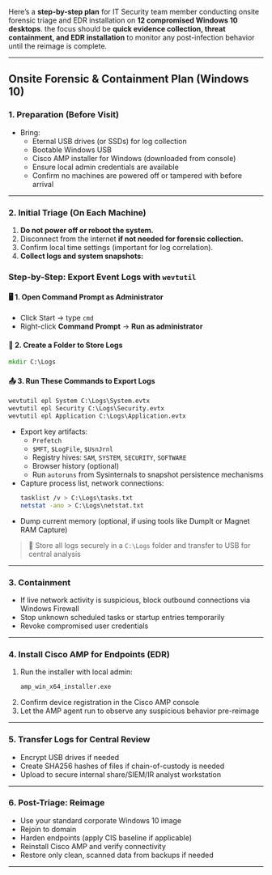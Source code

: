 Here’s a **step-by-step plan** for  IT Security team member conducting onsite forensic triage and EDR installation on **12 compromised Windows 10 desktops**. the focus should be **quick evidence collection, threat containment, and EDR installation** to monitor any post-infection behavior until the reimage is complete.

---

## Onsite Forensic & Containment Plan (Windows 10)

###  1. **Preparation (Before Visit)**
- Bring:
  - Eternal USB drives (or SSDs) for log collection
  - Bootable Windows USB 
  - Cisco AMP installer for Windows (downloaded from console)
  - Ensure local admin credentials are available
  - Confirm no machines are powered off or tampered with before arrival

---

### 2. **Initial Triage (On Each Machine)**
1. **Do not power off or reboot the system.**
2. Disconnect from the internet **if not needed for forensic collection.**
3. Confirm local time settings (important for log correlation).
4. **Collect logs and system snapshots:**
### Step-by-Step: Export Event Logs with `wevtutil`

#### 🖥️ 1. **Open Command Prompt as Administrator**
- Click Start → type `cmd`
- Right-click **Command Prompt** → **Run as administrator**

#### 📁 2. **Create a Folder to Store Logs**
```cmd
mkdir C:\Logs
```

#### 📤 3. **Run These Commands to Export Logs**
```cmd
wevtutil epl System C:\Logs\System.evtx
wevtutil epl Security C:\Logs\Security.evtx
wevtutil epl Application C:\Logs\Application.evtx
```

   - Export key artifacts:
     - `Prefetch`
     - `$MFT`, `$LogFile`, `$UsnJrnl`
     - Registry hives: `SAM`, `SYSTEM`, `SECURITY`, `SOFTWARE`
     - Browser history (optional)
     - Run `autoruns` from Sysinternals to snapshot persistence mechanisms
   - Capture process list, network connections:
     ```bash
     tasklist /v > C:\Logs\tasks.txt
     netstat -ano > C:\Logs\netstat.txt
     ```
   - Dump current memory (optional, if using tools like DumpIt or Magnet RAM Capture)

> 📁 Store all logs securely in a `C:\Logs` folder and transfer to USB for central analysis

---

###  3. **Containment**
- If live network activity is suspicious, block outbound connections via Windows Firewall
- Stop unknown scheduled tasks or startup entries temporarily
- Revoke compromised user credentials

---

### 4. **Install Cisco AMP for Endpoints (EDR)**
1. Run the installer with local admin:
   ```bash
   amp_win_x64_installer.exe
   ```
2. Confirm device registration in the Cisco AMP console
3. Let the AMP agent run to observe any suspicious behavior pre-reimage

---

### 5. **Transfer Logs for Central Review**
- Encrypt USB drives if needed
- Create SHA256 hashes of files if chain-of-custody is needed
- Upload to secure internal share/SIEM/IR analyst workstation

---

###  6. **Post-Triage: Reimage**
- Use your standard corporate Windows 10 image
- Rejoin to domain
- Harden endpoints (apply CIS baseline if applicable)
- Reinstall Cisco AMP and verify connectivity
- Restore only clean, scanned data from backups if needed

---

